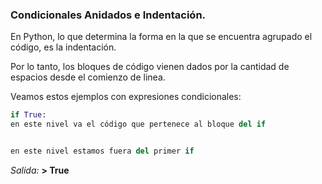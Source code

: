 ### Condicionales Anidados e Indentación.

En Python, lo que determina la forma en la que se encuentra agrupado el código, es la indentación.

Por lo tanto, los bloques de código vienen dados por la cantidad de espacios desde el comienzo de linea.

Veamos estos ejemplos con expresiones condicionales:

  ``` python
if True:
  en este nivel va el código que pertenece al bloque del if
  

en este nivel estamos fuera del primer if

  ```
  _Salida:_
**> True**


